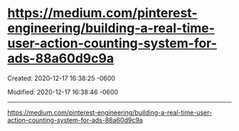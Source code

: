 # https://medium.com/pinterest-engineering/building-a-real-time-user-action-counting-system-for-ads-88a60d9c9a

Created: 2020-12-17 16:38:25 -0600

Modified: 2020-12-17 16:38:46 -0600

---

<https://medium.com/pinterest-engineering/building-a-real-time-user-action-counting-system-for-ads-88a60d9c9a>
